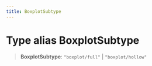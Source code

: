 ```yaml
---
title: BoxplotSubtype
---
```


# Type alias BoxplotSubtype

> **BoxplotSubtype**: `"boxplot/full"` \| `"boxplot/hollow"`
